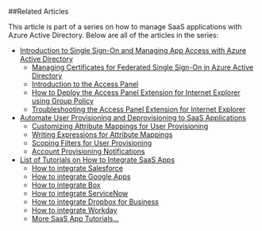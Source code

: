 ##Related Articles

This article is part of a series on how to manage SaaS applications with Azure Active Directory. Below are all of the articles in the series:

- [Introduction to Single Sign-On and Managing App Access with Azure Active Directory](active-directory-appssoaccess-whatis)
	- [Managing Certificates for Federated Single Sign-On in Azure Active Directory](active-directory-sso-certs)
	- [Introduction to the Access Panel](active-directory-saas-access-panel-introduction)
	- [How to Deploy the Access Panel Extension for Internet Explorer using Group Policy](active-directory-saas-ie-group-policy)
	- [Troubleshooting the Access Panel Extension for Internet Explorer](active-directory-saas-ie-troubleshooting)
- [Automate User Provisioning and Deprovisioning to SaaS Applications](active-directory-saas-app-provisioning)
	- [Customizing Attribute Mappings for User Provisioning](active-directory-saas-customizing-attribute-mappings)
	- [Writing Expressions for Attribute Mappings](active-directory-saas-writing-expressions-for-attribute-mappings)
	- [Scoping Filters for User Provisioning](active-directory-saas-scoping-filters)
	- [Account Provisioning Notifications](active-directory-saas-account-provisioning-notifications)
- [List of Tutorials on How to Integrate SaaS Apps](active-directory-saas-tutorial-list)
	- [How to integrate Salesforce](active-directory-saas-salesforce-tutorial)
	- [How to integrate Google Apps](active-directory-saas-google-apps-tutorial)
	- [How to integrate Box](https://msdn.microsoft.com/zh-cn/library/azure/dn308589.aspx)
	- [How to integrate ServiceNow](https://msdn.microsoft.com/zh-cn/library/azure/dn510971.aspx)
	- [How to integrate Dropbox for Business](https://msdn.microsoft.com/zh-cn/library/azure/dn510978.aspx)
	- [How to integrate Workday](http://go.microsoft.com/fwlink/?LinkId=690250) 
	- [More SaaS App Tutorials...](active-directory-saas-tutorial-list)
